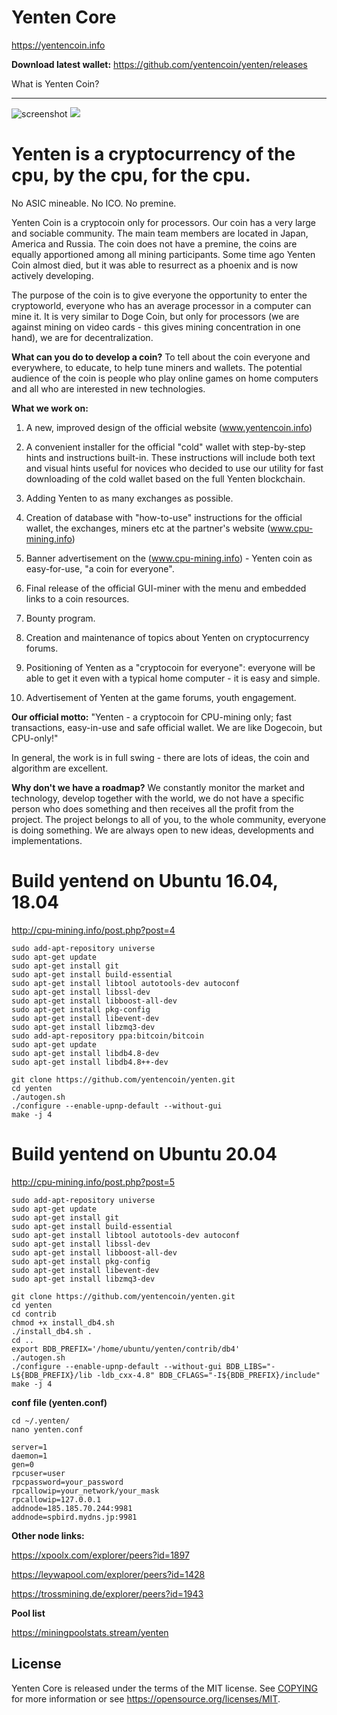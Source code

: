 Yenten Core
=====================================

https://yentencoin.info

**Download latest wallet:**
https://github.com/yentencoin/yenten/releases

What is Yenten Coin?

----------------

![screenshot](https://raw.githubusercontent.com/yentencoin/yenten/yenten-4.0.0/docs/screen.png)
![](https://raw.githubusercontent.com/yentencoin/yenten/yenten-4.0.0/docs/images/header-teamwork.png)

# Yenten is a cryptocurrency of the cpu, by the cpu, for the cpu.
No ASIC mineable. No ICO. No premine.

Yenten Coin is a cryptocoin only for processors.
Our coin has a very large and sociable community. The main team members are located in Japan, America and Russia.
The coin does not have a premine, the coins are equally apportioned among all mining participants. Some time ago Yenten Coin almost died, but it was able to resurrect as a phoenix and is now actively developing.

The purpose of the coin is to give everyone the opportunity to enter the cryptoworld, everyone who has an average processor in a computer can mine it. It is very similar to Doge Coin, but only for processors (we are against mining on video cards - this gives mining concentration in one hand), we are for decentralization.

**What can you do to develop a coin?**
To tell about the coin everyone and everywhere, to educate, to help tune miners and wallets. The potential audience of the coin is people who play online games on home computers and all who are interested in new technologies.

**What we work on:**

 1. A new, improved design of the official website (www.yentencoin.info)
 
 2. A convenient installer for the official "cold" wallet with step-by-step hints and instructions built-in. These instructions will include both text and visual hints useful for novices who decided to use our utility for fast downloading of the cold wallet based on the full Yenten blockchain.

 3. Adding Yenten to as many exchanges as possible.

 4. Creation of database with "how-to-use" instructions for the official wallet, the exchanges, miners etc at the partner's website (www.cpu-mining.info)

 5. Banner advertisement on the (www.cpu-mining.info) - Yenten coin as easy-for-use, "a coin for everyone".

 6. Final release of the official GUI-miner with the menu and embedded links to a coin resources.

 7. Bounty program.

 8. Creation and maintenance of topics about Yenten on cryptocurrency forums.

 9. Positioning of Yenten as a "cryptocoin for everyone": everyone will be able to get it even with a typical home computer - it is easy and simple.

10. Advertisement of Yenten at the game forums, youth engagement.

**Our official motto:** "Yenten - a cryptocoin for CPU-mining only; fast transactions, easy-in-use and safe official wallet. We are like Dogecoin, but CPU-only!"

In general, the work is in full swing - there are lots of ideas, the coin and algorithm are excellent.

**Why don't we have a roadmap?**
We constantly monitor the market and technology, develop together with the world, we do not have a specific person who does something and then receives all the profit from the project. The project belongs to all of you, to the whole community, everyone is doing something. We are always open to new ideas, developments and implementations.



# Build yentend on Ubuntu 16.04, 18.04
http://cpu-mining.info/post.php?post=4

```
sudo add-apt-repository universe
sudo apt-get update
sudo apt-get install git
sudo apt-get install build-essential
sudo apt-get install libtool autotools-dev autoconf
sudo apt-get install libssl-dev
sudo apt-get install libboost-all-dev
sudo apt-get install pkg-config
sudo apt-get install libevent-dev
sudo apt-get install libzmq3-dev
sudo add-apt-repository ppa:bitcoin/bitcoin
sudo apt-get update
sudo apt-get install libdb4.8-dev
sudo apt-get install libdb4.8++-dev

git clone https://github.com/yentencoin/yenten.git
cd yenten
./autogen.sh
./configure --enable-upnp-default --without-gui
make -j 4
```

# Build yentend on Ubuntu 20.04
http://cpu-mining.info/post.php?post=5

```
sudo add-apt-repository universe
sudo apt-get update
sudo apt-get install git
sudo apt-get install build-essential
sudo apt-get install libtool autotools-dev autoconf
sudo apt-get install libssl-dev
sudo apt-get install libboost-all-dev
sudo apt-get install pkg-config
sudo apt-get install libevent-dev
sudo apt-get install libzmq3-dev

git clone https://github.com/yentencoin/yenten.git
cd yenten
cd contrib
chmod +x install_db4.sh
./install_db4.sh .
cd ..
export BDB_PREFIX='/home/ubuntu/yenten/contrib/db4'
./autogen.sh
./configure --enable-upnp-default --without-gui BDB_LIBS="-L${BDB_PREFIX}/lib -ldb_cxx-4.8" BDB_CFLAGS="-I${BDB_PREFIX}/include"
make -j 4
```

**conf file (yenten.conf)**
```
cd ~/.yenten/
nano yenten.conf
```

```
server=1
daemon=1
gen=0
rpcuser=user
rpcpassword=your_password
rpcallowip=your_network/your_mask
rpcallowip=127.0.0.1
addnode=185.185.70.244:9981
addnode=spbird.mydns.jp:9981
```

**Other node links:**

  https://xpoolx.com/explorer/peers?id=1897  
  
  https://leywapool.com/explorer/peers?id=1428   
  
  https://trossmining.de/explorer/peers?id=1943  

**Pool list**

https://miningpoolstats.stream/yenten



License
-------

Yenten Core is released under the terms of the MIT license. See [COPYING](COPYING) for more
information or see https://opensource.org/licenses/MIT.
